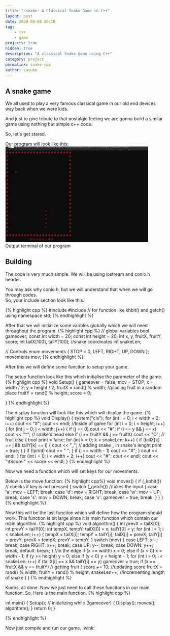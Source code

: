 ```yaml
---
title: ":snake: A Classical Snake Game in C++"
layout: post
date: 2020-08-08 20:10
tag:
    - c++
    - game
projects: true
hidden: true
description: "A classical Snake Game using C++"
category: project
permalink: snake-cpp
author: sasuke
---
```


## A snake game

We all used to play a very famous classical game in our old end devices way back when we were kids.

<p> And just to give tribute to that nostalgic feeling we are gonna build a similar game using nothing but simple c++ code.</p>
<p>So, let's get stared.</p>
Our program will look like this:
    
<img src="./assets/images/oss.jpg" width=450 height=300/>
<figcaption class ="caption"> Output terminal of our program</figcaption>

## Building

The code is very much simple. We will be using iostream and conio.h header.

<p>You may ask why conio.h, but we will understand that when we will go through codes.<br>
So, your include section look like this.</p>
{% highlight cpp %}
#include <bits/stdc++.h>
#include <conio.h> // for function like khbit() and getch()
using namespace std;
{% endhighlight %}

After that we will initialize some varibles globally which we will need throughout the program.
{% highlight cpp %}
// global variables
bool gameover;
const int width = 20;
const int height = 20;
int x, y, fruitX, fruitY, score;
int tailX[100], tailY[100]; //snake coordinates
int snakeLen;

// Controls
enum movements
{
    STOP = 0,
    LEFT,
    RIGHT,
    UP,
    DOWN
};
movements mov;
{% endhighlight %}

<p>After this we will define some funciton to setup your game.</p>
The setup function look like this which initialise the parameter of the game.
{% highlight cpp %}
void Setup()
{
    gameover = false;
    mov = STOP;
    x = width / 2;
    y = height / 2;
    fruitX = rand() % width; //placing fruit in a random place
    fruitY = rand() % height;
    score = 0;

}
{% endhighlight %}

The display function will look like this which will display the game.
{% highlight cpp %}
void Display()
{
    system("cls");
    for (int i = 0; i < width + 2; i++)
        cout << "#";
        cout << endl;
    //Inside of game
    for (int i = 0; i < height; i++)
    {
        for (int j = 0; j < width; j++)
        {
            if (j == 0)
            cout << "#";
            if (i == y && j == x)
            cout << "^"; // snake's head
            else if (i == fruitY && j == fruitX)
            cout << "O"; // fruit
            else
            {
                bool print = false;
                for (int k = 0; k < snakeLen; k++)
                {
                    if (tailX[k] == j && tailY[k] == i)
                    {
                        cout << "_"; // adding snake _ in snake's lenght
                        print = true;
                    }
                }
                if (!print)
                cout << " ";
            }
            if (j == width - 1)
            cout << "#";
        }
        cout << endl;
    }
    for (int i = 0; i < width + 2; i++)
        cout << "#";
    cout << endl;
    cout << "\tScore:" << score << endl;
}
{% endhighlight %}

<p>Now we need a function which will set keys for our movements.</p>
Below is the move function:
{% highlight cpp%}
void moves()
{
    if (_kbhit()) // checks if key is not pressed
    {
        switch (_getch()) //takes the input
        {
        case 'a':
            mov = LEFT;
            break;
        case 'd':
            mov = RIGHT;
            break;
        case 'w':
            mov = UP;
            break;
        case 's':
            mov = DOWN;
            break;
        case 'x':
            gameover = true;
            break;
        }
    }
}
{% endhighlight %}

Now this will be the last function which will define how the program should work. This function is bit large since it is main function which contain our main algorithm.
{% highlight cpp %}
void algorithm()
{
    int prevX = tailX[0];
    int prevY = tailY[0];
    int tempX, tempY;
    tailX[0] = x;
    tailY[0] = y;
    for (int i = 1; i < snakeLen; i++)
    {
        tempX = tailX[i];
        tempY = tailY[i];
        tailX[i] = prevX;
        tailY[i] = prevY;
        prevX = tempX;
        prevY = tempY;
    }
    switch (mov)
    {
    case LEFT:
        x--;
        break;
    case RIGHT:
        x++;
        break;
    case UP:
        y--;
        break;
    case DOWN:
        y++;
        break;
    default:
        break;
    }
    //in the edge
    if (x >= width)
        x = 0;
    else if (x < 0)
        x = width - 1;
    if (y >= height)
        y = 0;
    else if (y < 0)
        y = height - 1;
    for (int i = 0; i < snakeLen; i++)
        if (tailX[i] == x && tailY[i] == y)
            gameover = true;
    if (x == fruitX && y == fruitY) // getting fruit
    {
        score += 10; //updating score
        fruitX = rand() % width;
        fruitY = rand() % height;
        snakeLen++; //incrementing length of snake
    }
}
{% endhighlight %}

Kudos, all done. Now we just need to call these funcitons in our main function. So,
Here is the main function.
{% highlight cpp %}

int main()
{
    Setup(); // initializing
    while (!gameover)
    {
        Display();
        moves();
        algorithm();
    }
    return 0;
}

{% endhighlight %}
<p>Now just compile and run our game. :wink: </p>
